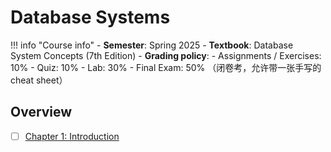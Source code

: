 # Database Systems

!!! info "Course info"
    - **Semester**: Spring 2025
    - **Textbook**: Database System Concepts (7th Edition)
    - **Grading policy**:
        - Assignments / Exercises: 10%
        - Quiz: 10%
        - Lab: 30%
        - Final Exam: 50% （闭卷考，允许带一张手写的 cheat sheet）

## Overview

- [ ] [Chapter 1: Introduction](chapter1.md)

